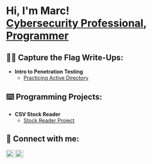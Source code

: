 <h1>Hi, I'm Marc! <br/><a href="www.linkedin.com/in/marc-farinas-260444254">Cybersecurity Professional</a>, <a href="https://github.com/marciepoo">Programmer</a>

<h2>👨‍💻 Capture the Flag Write-Ups:</h2>

- <b>Intro to Penetration Testing</b>
  - [Practicing Active Directory](https://github.com/marciepoo/ActiveDirectoryLab)

<h2>⌨️ Programming Projects:</h2>

- <b>CSV Stock Reader</b>
  - [Stock Reader Project](https://github.com/marciepoo/StockReaderProject)
 
<h2> 🤳 Connect with me:</h2>

[<img align="left" alt="JoshMadakor | LinkedIn" width="22px" src="https://cdn.jsdelivr.net/npm/simple-icons@v3/icons/linkedin.svg" />][linkedin]
[<img align="left" alt="JoshMadakor | Instagram" width="22px" src="https://cdn.jsdelivr.net/npm/simple-icons@v3/icons/instagram.svg" />][instagram]

[instagram]: https://www.instagram.com/_marciepoo_/
[linkedin]: https://linkedin.com/in/marc-farinas-260444254
